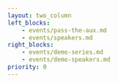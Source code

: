 ```yaml
---
layout: two_column
left_blocks:
    - events/pass-the-aux.md
    - events/speakers.md
right_blocks:
    - events/demo-series.md
    - events/demo-speakers.md
priority: 0
---
```

